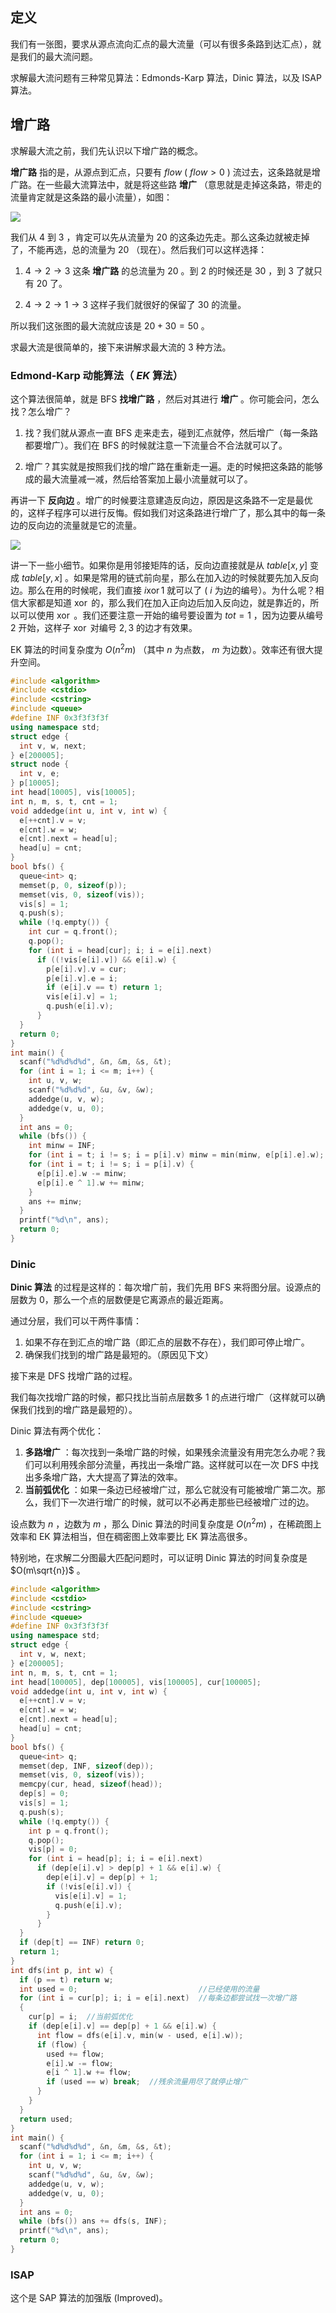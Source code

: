 ## 定义

我们有一张图，要求从源点流向汇点的最大流量（可以有很多条路到达汇点），就是我们的最大流问题。

求解最大流问题有三种常见算法：Edmonds-Karp 算法，Dinic 算法，以及 ISAP 算法。

## 增广路

求解最大流之前，我们先认识以下增广路的概念。

 **增广路** 指的是，从源点到汇点，只要有 $flow$ ( $flow>0$ ) 流过去，这条路就是增广路。在一些最大流算法中，就是将这些路 **增广** （意思就是走掉这条路，带走的流量肯定就是这条路的最小流量），如图：

![](./images/flow1.png)

我们从 $4$ 到 $3$ ，肯定可以先从流量为 $20$ 的这条边先走。那么这条边就被走掉了，不能再选，总的流量为 $20$ （现在）。然后我们可以这样选择：

1.   $4\rightarrow2\rightarrow3$ 这条 **增广路** 的总流量为 $20$ 。到 $2$ 的时候还是 $30$ ，到 $3$ 了就只有 $20$ 了。

2.   $4\rightarrow2\rightarrow1\rightarrow3$ 这样子我们就很好的保留了 $30$ 的流量。

所以我们这张图的最大流就应该是 $20+30=50$ 。

求最大流是很简单的，接下来讲解求最大流的 $3$ 种方法。

### Edmond-Karp 动能算法（ $EK$ 算法）

这个算法很简单，就是 BFS **找增广路** ，然后对其进行 **增广** 。你可能会问，怎么找？怎么增广？

1.  找？我们就从源点一直 BFS 走来走去，碰到汇点就停，然后增广（每一条路都要增广）。我们在 BFS 的时候就注意一下流量合不合法就可以了。

2.  增广？其实就是按照我们找的增广路在重新走一遍。走的时候把这条路的能够成的最大流量减一减，然后给答案加上最小流量就可以了。

再讲一下 **反向边** 。增广的时候要注意建造反向边，原因是这条路不一定是最优的，这样子程序可以进行反悔。假如我们对这条路进行增广了，那么其中的每一条边的反向边的流量就是它的流量。

![](./images/flow2.png)

讲一下一些小细节。如果你是用邻接矩阵的话，反向边直接就是从 $table[x,y]$ 变成 $table[y,x]$ 。如果是常用的链式前向星，那么在加入边的时候就要先加入反向边。那么在用的时候呢，我们直接 $i\operatorname{xor}1$ 就可以了 ( $i$ 为边的编号）。为什么呢？相信大家都是知道 $\operatorname{xor}$ 的，那么我们在加入正向边后加入反向边，就是靠近的，所以可以使用 $\operatorname{xor}$ 。我们还要注意一开始的编号要设置为 $tot=1$ ，因为边要从编号 $2$ 开始，这样子 $\operatorname{xor}$ 对编号 $2,3$ 的边才有效果。

EK 算法的时间复杂度为 $O(n^2m)$ （其中 $n$ 为点数， $m$ 为边数）。效率还有很大提升空间。

```cpp
#include <algorithm>
#include <cstdio>
#include <cstring>
#include <queue>
#define INF 0x3f3f3f3f
using namespace std;
struct edge {
  int v, w, next;
} e[200005];
struct node {
  int v, e;
} p[10005];
int head[10005], vis[10005];
int n, m, s, t, cnt = 1;
void addedge(int u, int v, int w) {
  e[++cnt].v = v;
  e[cnt].w = w;
  e[cnt].next = head[u];
  head[u] = cnt;
}
bool bfs() {
  queue<int> q;
  memset(p, 0, sizeof(p));
  memset(vis, 0, sizeof(vis));
  vis[s] = 1;
  q.push(s);
  while (!q.empty()) {
    int cur = q.front();
    q.pop();
    for (int i = head[cur]; i; i = e[i].next)
      if ((!vis[e[i].v]) && e[i].w) {
        p[e[i].v].v = cur;
        p[e[i].v].e = i;
        if (e[i].v == t) return 1;
        vis[e[i].v] = 1;
        q.push(e[i].v);
      }
  }
  return 0;
}
int main() {
  scanf("%d%d%d%d", &n, &m, &s, &t);
  for (int i = 1; i <= m; i++) {
    int u, v, w;
    scanf("%d%d%d", &u, &v, &w);
    addedge(u, v, w);
    addedge(v, u, 0);
  }
  int ans = 0;
  while (bfs()) {
    int minw = INF;
    for (int i = t; i != s; i = p[i].v) minw = min(minw, e[p[i].e].w);
    for (int i = t; i != s; i = p[i].v) {
      e[p[i].e].w -= minw;
      e[p[i].e ^ 1].w += minw;
    }
    ans += minw;
  }
  printf("%d\n", ans);
  return 0;
}
```

### Dinic

 **Dinic 算法** 的过程是这样的：每次增广前，我们先用 BFS 来将图分层。设源点的层数为 0，那么一个点的层数便是它离源点的最近距离。

通过分层，我们可以干两件事情：

1.  如果不存在到汇点的增广路（即汇点的层数不存在），我们即可停止增广。
2.  确保我们找到的增广路是最短的。（原因见下文）

接下来是 DFS 找增广路的过程。

我们每次找增广路的时候，都只找比当前点层数多 1 的点进行增广（这样就可以确保我们找到的增广路是最短的）。

Dinic 算法有两个优化：

1.   **多路增广** ：每次找到一条增广路的时候，如果残余流量没有用完怎么办呢？我们可以利用残余部分流量，再找出一条增广路。这样就可以在一次 DFS 中找出多条增广路，大大提高了算法的效率。
2.   **当前弧优化** ：如果一条边已经被增广过，那么它就没有可能被增广第二次。那么，我们下一次进行增广的时候，就可以不必再走那些已经被增广过的边。

设点数为 $n$ ，边数为 $m$ ，那么 Dinic 算法的时间复杂度是 $O(n^{2}m)$ ，在稀疏图上效率和 EK 算法相当，但在稠密图上效率要比 EK 算法高很多。

特别地，在求解二分图最大匹配问题时，可以证明 Dinic 算法的时间复杂度是 $O(m\sqrt{n})$ 。

```cpp
#include <algorithm>
#include <cstdio>
#include <cstring>
#include <queue>
#define INF 0x3f3f3f3f
using namespace std;
struct edge {
  int v, w, next;
} e[200005];
int n, m, s, t, cnt = 1;
int head[100005], dep[100005], vis[100005], cur[100005];
void addedge(int u, int v, int w) {
  e[++cnt].v = v;
  e[cnt].w = w;
  e[cnt].next = head[u];
  head[u] = cnt;
}
bool bfs() {
  queue<int> q;
  memset(dep, INF, sizeof(dep));
  memset(vis, 0, sizeof(vis));
  memcpy(cur, head, sizeof(head));
  dep[s] = 0;
  vis[s] = 1;
  q.push(s);
  while (!q.empty()) {
    int p = q.front();
    q.pop();
    vis[p] = 0;
    for (int i = head[p]; i; i = e[i].next)
      if (dep[e[i].v] > dep[p] + 1 && e[i].w) {
        dep[e[i].v] = dep[p] + 1;
        if (!vis[e[i].v]) {
          vis[e[i].v] = 1;
          q.push(e[i].v);
        }
      }
  }
  if (dep[t] == INF) return 0;
  return 1;
}
int dfs(int p, int w) {
  if (p == t) return w;
  int used = 0;                           //已经使用的流量
  for (int i = cur[p]; i; i = e[i].next)  //每条边都尝试找一次增广路
  {
    cur[p] = i;  //当前弧优化
    if (dep[e[i].v] == dep[p] + 1 && e[i].w) {
      int flow = dfs(e[i].v, min(w - used, e[i].w));
      if (flow) {
        used += flow;
        e[i].w -= flow;
        e[i ^ 1].w += flow;
        if (used == w) break;  //残余流量用尽了就停止增广
      }
    }
  }
  return used;
}
int main() {
  scanf("%d%d%d%d", &n, &m, &s, &t);
  for (int i = 1; i <= m; i++) {
    int u, v, w;
    scanf("%d%d%d", &u, &v, &w);
    addedge(u, v, w);
    addedge(v, u, 0);
  }
  int ans = 0;
  while (bfs()) ans += dfs(s, INF);
  printf("%d\n", ans);
  return 0;
}
```

### ISAP

这个是 SAP 算法的加强版 (Improved)。
